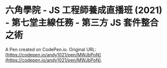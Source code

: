 # 六角學院 - JS 工程師養成直播班 (2021) - 第七堂主線任務 - 第三方 JS 套件整合之術

A Pen created on CodePen.io. Original URL: [https://codepen.io/andy1021/pen/MWJbPoN](https://codepen.io/andy1021/pen/MWJbPoN).


